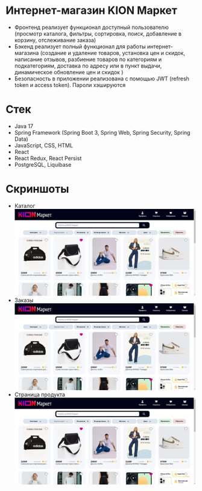 # Интернет-магазин KION Маркет
* Фронтенд реализует функционал доступный пользователю (просмотр каталога, фильтры, сортировка, поиск, добавление в корзину, отслеживание заказа)
* Бэкенд реализует полный функционал для работы интернет-магазина (создание и удаление товаров, установка цен и скидок, написание отзывов, разбиение товаров по категориям и подкатегориям, доставка по адресу или в пункт выдачи, динамическое обновление цен и скидок )
* Безопасность в приложении реализована с помощью JWT (refresh token и access token). Пароли хэшируются
# Стек
* Java 17
* Spring Framework (Spring Boot 3, Spring Web, Spring Security, Spring Data)
* JavaScript, CSS, HTML
* React
* React Redux, React Persist
* PostgreSQL, Liquibase
# Скриншоты
* Каталог
![catalog](https://raw.githubusercontent.com/aleksandrtrubino/online-store/73140b7473366dbcbc4e73f662f698acdcc117db/screenshots/online-store-1.png)
* Заказы
![orders](https://raw.githubusercontent.com/aleksandrtrubino/online-store/73140b7473366dbcbc4e73f662f698acdcc117db/screenshots/online-store-1.png)
* Страница продукта
![product](https://raw.githubusercontent.com/aleksandrtrubino/online-store/73140b7473366dbcbc4e73f662f698acdcc117db/screenshots/online-store-1.png)

